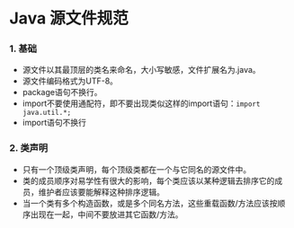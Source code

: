 # Java 源文件规范

### 1. 基础
- 源文件以其最顶层的类名来命名，大小写敏感，文件扩展名为.java。
- 源文件编码格式为UTF-8。
- package语句不换行。
- import不要使用通配符，即不要出现类似这样的import语句：`import java.util.*;`
- import语句不换行

### 2. 类声明
- 只有一个顶级类声明，每个顶级类都在一个与它同名的源文件中。
- 类的成员顺序对易学性有很大的影响，每个类应该以某种逻辑去排序它的成员，维护者应该要能解释这种排序逻辑。
- 当一个类有多个构造函数，或是多个同名方法，这些重载函数/方法应该按顺序出现在一起，中间不要放进其它函数/方法。
